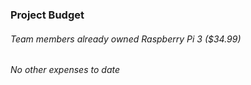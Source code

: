### Project Budget
###### Team members already owned Raspberry Pi 3 ($34.99)
###### No other expenses to date
